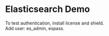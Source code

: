 ﻿# Elasticsearch Demo

To test authentication, install license and shield.  
Add user: es_admin, espass.
